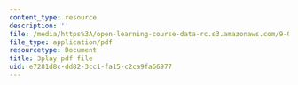 ```yaml
---
content_type: resource
description: ''
file: /media/https%3A/open-learning-course-data-rc.s3.amazonaws.com/9-00sc-introduction-to-psychology-fall-2011/e7281d8cdd823cc1fa15c2ca9fa66977_SXzdOK_J-xE.pdf
file_type: application/pdf
resourcetype: Document
title: 3play pdf file
uid: e7281d8c-dd82-3cc1-fa15-c2ca9fa66977
---
```


